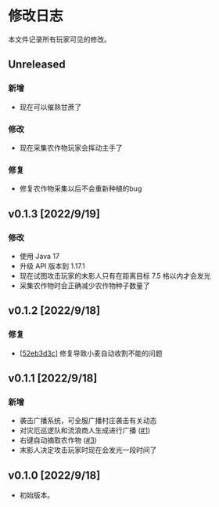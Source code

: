 # 修改日志

本文件记录所有玩家可见的修改。

## Unreleased

### 新增

* 现在可以催熟甘蔗了

### 修改

* 现在采集农作物玩家会挥动主手了

### 修复

* 修复农作物采集以后不会重新种植的bug

## v0.1.3 [2022/9/19]

### 修改

* 使用 Java 17
* 升级 API 版本到 1.17.1
* 现在试图攻击玩家的末影人只有在距离目标 7.5 格以内才会发光
* 采集农作物时会正确减少农作物种子数量了

## v0.1.2 [2022/9/18]

### 修复

* [[52eb3d3c](https://gitlab.com/WithLithum/enderassist/commits/52eb3d3c830171a3833728bbe7862523806c3981)] 修复导致小麦自动收割不能的问题

## v0.1.1 [2022/9/18]

### 新增

* 袭击广播系统，可全服广播村庄袭击有关动态
* 对灾厄巡逻队和流浪商人生成进行广播 ([#1](https://gitlab.com/WithLithum/enderassist/-/issues/1))
* 右键自动摘取农作物 ([#3](https://gitlab.com/WithLithum/enderassist/-/issues/3))
* 末影人决定攻击玩家时现在会发光一段时间了

## v0.1.0 [2022/9/18]

* 初始版本。
